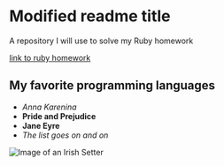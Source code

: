 # Modified readme title
A repository I will use to solve my Ruby homework

[link to ruby homework](https://github.com/monorkin/learn.rb)

## My favorite programming languages
* *Anna Karenina*
* **Pride and Prejudice**
* **Jane Eyre**
* *The list goes on and on*

![Image of an Irish Setter](https://upload.wikimedia.org/wikipedia/commons/thumb/2/2e/Can_Setter_dog_GFDL.jpg/800px-Can_Setter_dog_GFDL.jpg)
